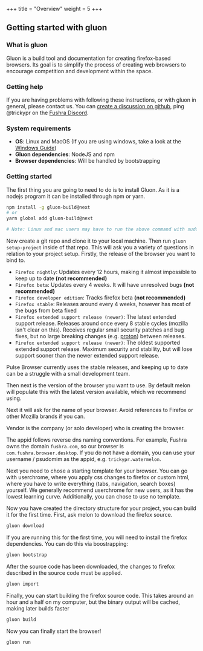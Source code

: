 +++
title = "Overview"
weight = 5
+++

## Getting started with gluon

### What is gluon

Gluon is a build tool and documentation for creating firefox-based browsers. Its goal is to simplify the process of creating web browsers to encourage competition and development within the space.

### Getting help

If you are having problems with following these instructions, or with gluon in general, please contact us. You can [create a discussion on github](https://github.com/pulse-browser/gluon/discussions/new), ping @trickypr on the [Fushra Discord](https://discord.gg/xNkretH7sD).

### System requirements

- **OS**: Linux and MacOS (If you are using windows, take a look at the [Windows Guide](../windows/))
- **Gluon dependencies**: NodeJS and npm
- **Browser dependencies**: Will be handled by bootstrapping

### Getting started

The first thing you are going to need to do is to install Gluon. As it is a nodejs program it can be installed through npm or yarn.

```sh
npm install -g gluon-build@next
# or
yarn global add gluon-build@next

# Note: Linux and mac users may have to run the above command with sudo
```

Now create a git repo and clone it to your local machine. Then run `gluon setup-project` inside of that repo. This will ask you a variety of questions in relation to your project setup. Firstly, the release of the browser you want to bind to.

- `Firefox nightly`: Updates every 12 hours, making it almost impossible to keep up to date **(not recommended)**
- `Firefox beta`: Updates every 4 weeks. It will have unresolved bugs **(not recommended)**
- `Firefox developer edition`: Tracks firefox beta **(not recommended)**
- `Firefox stable`: Releases around every 4 weeks, however has most of the bugs from beta fixed
- `Firefox extended support release (newer)`: The latest extended support release. Releases around once every 8 stable cycles (mozilla isn't clear on this). Receives regular small security patches and bug fixes, but no large breaking changes (e.g. [proton](https://www.omgubuntu.co.uk/2021/02/try-firefox-proton-redesign-ubuntu)) between releases.
- `Firefox extended support release (newer)`: The oldest supported extended support release. Maximum security and stability, but will lose support sooner than the newer extended support release.

Pulse Browser currently uses the stable releases, and keeping up to date can be a struggle with a small development team.

Then next is the version of the browser you want to use. By default melon will populate this with the latest version available, which we recommend using.

Next it will ask for the name of your browser. Avoid references to Firefox or other Mozilla brands if you can.

Vendor is the company (or solo developer) who is creating the browser.

The appid follows reverse dns naming conventions. For example, Fushra owns the domain `fushra.com`, so our browser is `com.fushra.browser.desktop`. If you do not have a domain, you can use your username / psudomim as the appid, e.g. `trickypr.watermelon`.

Next you need to chose a starting template for your browser. You can go with userchrome, where you apply css changes to firefox or custom html, where you have to write everything (tabs, navigation, search boxes) yourself. We generally recommend userchrome for new users, as it has the lowest learning curve. Additionally, you can chose to use no template.

Now you have created the directory structure for your project, you can build it for the first time. First, ask melon to download the firefox source.

```sh
gluon download
```

If you are running this for the first time, you will need to install the firefox dependencies. You can do this via boostrapping:

```sh
gluon bootstrap
```

After the source code has been downloaded, the changes to firefox described in the source code must be applied.

```sh
gluon import
```

Finally, you can start building the firefox source code. This takes around an hour and a half on my computer, but the binary output will be cached, making later builds faster

```sh
gluon build
```

Now you can finally start the browser!

```sh
gluon run
```
